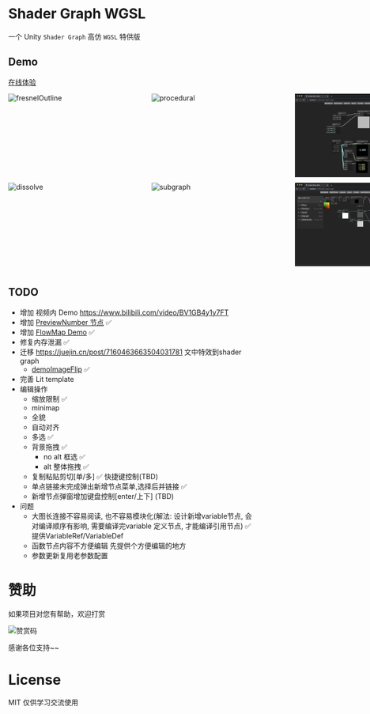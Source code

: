 # Shader Graph WGSL

一个 Unity `Shader Graph` 高仿 `WGSL` 特供版

## Demo

[在线体验](https://deepkolos.github.io/shader-graph-wgsl/)

<div style="display: grid; grid: repeat(2, 180px) / auto-flow 290px;">
  <img width="280" alt="fresnelOutline" src="./screenshots/fresnelOutline.png">
  <img width="280" alt="dissolve" src="./screenshots/dissolve.png">
  <img width="280" alt="procedural" src="./screenshots/procedural.png">
  <img width="280" alt="subgraph" src="./screenshots/subgraph.png"> 
  <img width="280" alt="subgraph" src="./screenshots/previewNumber.png"> 
  <img width="280" alt="subgraph" src="./screenshots/flowmap.png"> 
</div>

## TODO

- 增加 视频内 Demo https://www.bilibili.com/video/BV1GB4y1y7FT
- 增加 [PreviewNumber 节点](https://deepkolos.github.io/shader-graph-wgsl/?graph=devUtility) ✅
- 增加 [FlowMap Demo](https://deepkolos.github.io/shader-graph-wgsl/?graph=demoFlowMap) ✅
- 修复内存泄漏 ✅
- 迁移 https://juejin.cn/post/7160463663504031781 文中特效到shader graph
  - [demoImageFlip](https://deepkolos.github.io/shader-graph-wgsl/?graph=demoImageFlip) ✅
- 完善 Lit template
- 编辑操作
  - 缩放限制 ✅
  - minimap
  - 全貌
  - 自动对齐
  - 多选 ✅
  - 背景拖拽 ✅
    - no alt 框选 ✅
    - alt 整体拖拽 ✅
  - 复制粘贴剪切[单/多] ✅ 快捷键控制(TBD)
  - 单点链接未完成弹出新增节点菜单,选择后并链接 ✅
  - 新增节点弹窗增加键盘控制[enter/上下] (TBD)
- 问题
  - 大图长连接不容易阅读, 也不容易模块化(解法: 设计新增variable节点, 会对编译顺序有影响, 需要编译完variable 定义节点, 才能编译引用节点) ✅ 提供VariableRef/VariableDef
  - 函数节点内容不方便编辑 先提供个方便编辑的地方
  - 参数更新复用老参数配置
# 赞助

如果项目对您有帮助，欢迎打赏

<img src="https://upload-images.jianshu.io/upload_images/252050-d3d6bfdb1bb06ddd.png?imageMogr2/auto-orient/strip%7CimageView2/2/w/1240" alt="赞赏码" width="300">

感谢各位支持~~
# License

MIT 仅供学习交流使用